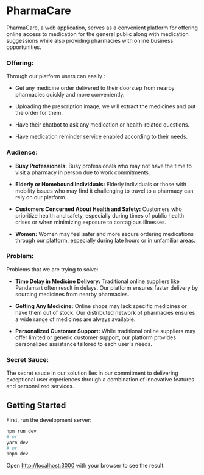 <h1>PharmaCare</h1>

PharmaCare, a web application, serves as a convenient platform for offering online access to medication for the general public along with medication suggessions while also providing pharmacies with online business opportunities.

<h3>Offering:</h3>

Through our platform users can easily : 

- Get any medicine order delivered to their doorstep from nearby pharmacies quickly and more conveniently.

- Uploading the prescription image, we will extract the medicines and put the order for them.

- Have their chatbot to ask any medication or health-related questions.

- Have medication reminder service enabled according to their needs.


<h3>Audience:</h3>

- <b>Busy Professionals:</b> Busy professionals who may not have the time to visit a pharmacy in person due to work commitments.

- <b>Elderly or Homebound Individuals:</b> Elderly individuals or those with mobility issues who may find it challenging to travel to a pharmacy can rely on our platform.

- <b>Customers Concerned About Health and Safety:</b> Customers who prioritize health and safety, especially during times of public health crises or when minimizing exposure to contagious illnesses.

- <b>Women:</b> Women may feel safer and more secure ordering medications through our platform, especially during late hours or in unfamiliar areas.

<h3>Problem:</h3>

  Problems that we are trying to solve:

- <b>Time Delay in Medicine Delivery:</b> Traditional online suppliers like Pandamart often result in delays. Our platform ensures faster delivery by sourcing medicines from nearby pharmacies.

- <b>Getting Any Medicine:</b> Online shops may lack specific medicines or have them out of stock. Our distributed network of pharmacies ensures a wide range of medicines are always available.

- <b>Personalized Customer Support:</b> While traditional online suppliers may offer limited or generic customer support, our platform provides personalized assistance tailored to each user's needs.

<h3>Secret Sauce:</h3>

The secret sauce in our solution lies in our commitment to delivering exceptional user experiences through a combination of innovative features and personalized services. 

## Getting Started

First, run the development server:

```bash
npm run dev
# or
yarn dev
# or
pnpm dev
```

Open [http://localhost:3000](http://localhost:3000) with your browser to see the result.
